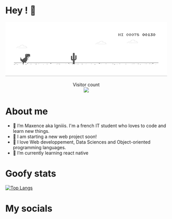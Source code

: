 # Hey ! :wave:

<div id="header" align="center">
  <img src="https://github.com/Igniiis/Igniiis/blob/main/dino.gif"/>
</div>
<p align="center"> 
  Visitor count<br>
  <img src="https://profile-counter.glitch.me/Igniiis/count.svg" />
</p>



# About me
- 👋 I’m Maxence aka Igniiis. I'm a french IT student who loves to code and learn new things.
- 👀 I am starting a new web project soon!
- 💾 I love Web developpement, Data Sciences and Object-oriented programming languages.
- 🌱 I’m currently learning react native 

# Goofy stats

[![Top Langs](https://github-readme-stats.vercel.app/api/top-langs/?username=Igniiis&layout=compact&hide=css,html)](https://github.com/anuraghazra/github-readme-stats)


# My socials

<!--- 
- 📫 How to reach me ...


here are some clean/fun ideas for your Github ReadMes 

link 1 : stats of my profile/account
![Anurag's GitHub stats](https://github-readme-stats.vercel.app/api?username=Igniiis&show_icons=true&theme=gradiant)

link 2 : my most used languages on my github (I remove CSS and HTML from the ranking)
[![Top Langs](https://github-readme-stats.vercel.app/api/top-langs/?username=Igniiis&layout=compact&hide=css,html)](https://github.com/anuraghazra/github-readme-stats)

link 3 : A profile-counter !!!
<p align="center"> 
  Visitor count<br>
  <img src="https://profile-counter.glitch.me/sagar-viradiya/count.svg" />
</p>


link 4 : HERE IS FUCKIN DINO GIF !!!
<img src="https://raw.githubusercontent.com/saadeghi/saadeghi/master/dino.gif" />
--->
